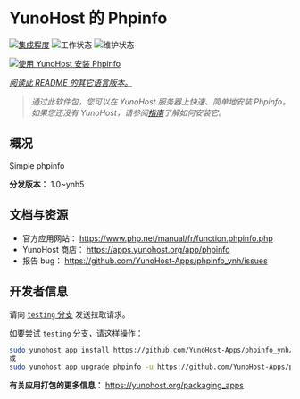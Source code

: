 <!--
注意：此 README 由 <https://github.com/YunoHost/apps/tree/master/tools/readme_generator> 自动生成
请勿手动编辑。
-->

# YunoHost 的 Phpinfo

[![集成程度](https://dash.yunohost.org/integration/phpinfo.svg)](https://dash.yunohost.org/appci/app/phpinfo) ![工作状态](https://ci-apps.yunohost.org/ci/badges/phpinfo.status.svg) ![维护状态](https://ci-apps.yunohost.org/ci/badges/phpinfo.maintain.svg)

[![使用 YunoHost 安装 Phpinfo](https://install-app.yunohost.org/install-with-yunohost.svg)](https://install-app.yunohost.org/?app=phpinfo)

*[阅读此 README 的其它语言版本。](./ALL_README.md)*

> *通过此软件包，您可以在 YunoHost 服务器上快速、简单地安装 Phpinfo。*  
> *如果您还没有 YunoHost，请参阅[指南](https://yunohost.org/install)了解如何安装它。*

## 概况

Simple phpinfo

**分发版本：** 1.0~ynh5
## 文档与资源

- 官方应用网站： <https://www.php.net/manual/fr/function.phpinfo.php>
- YunoHost 商店： <https://apps.yunohost.org/app/phpinfo>
- 报告 bug： <https://github.com/YunoHost-Apps/phpinfo_ynh/issues>

## 开发者信息

请向 [`testing` 分支](https://github.com/YunoHost-Apps/phpinfo_ynh/tree/testing) 发送拉取请求。

如要尝试 `testing` 分支，请这样操作：

```bash
sudo yunohost app install https://github.com/YunoHost-Apps/phpinfo_ynh/tree/testing --debug
或
sudo yunohost app upgrade phpinfo -u https://github.com/YunoHost-Apps/phpinfo_ynh/tree/testing --debug
```

**有关应用打包的更多信息：** <https://yunohost.org/packaging_apps>
